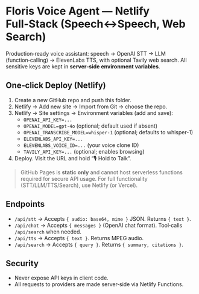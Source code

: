 # Floris Voice Agent — Netlify Full‑Stack (Speech↔Speech, Web Search)

Production‑ready voice assistant: speech → OpenAI STT → LLM (function‑calling) → ElevenLabs TTS, with optional Tavily web search.
All sensitive keys are kept in **server‑side environment variables**.

## One‑click Deploy (Netlify)
1. Create a new GitHub repo and push this folder.
2. Netlify → Add new site → Import from Git → choose the repo.
3. Netlify → Site settings → Environment variables (add and save):
   - `OPENAI_API_KEY=...`
   - `OPENAI_MODEL=gpt-4o` (optional; default used if absent)
   - `OPENAI_TRANSCRIBE_MODEL=whisper-1` (optional; defaults to whisper-1)
   - `ELEVENLABS_API_KEY=...`
   - `ELEVENLABS_VOICE_ID=...` (your voice clone ID)
   - `TAVILY_API_KEY=...` (optional; enables browsing)
4. Deploy. Visit the URL and hold “🎙️ Hold to Talk”.

> GitHub Pages is **static only** and cannot host serverless functions required for secure API usage. For full functionality (STT/LLM/TTS/Search), use Netlify (or Vercel).

## Endpoints
- `/api/stt`  → Accepts `{ audio: base64, mime }` JSON. Returns `{ text }`.
- `/api/chat` → Accepts `{ messages }` (OpenAI chat format). Tool‑calls `/api/search` when needed.
- `/api/tts`  → Accepts `{ text }`. Returns MPEG audio.
- `/api/search` → Accepts `{ query }`. Returns `{ summary, citations }`.

## Security
- Never expose API keys in client code.
- All requests to providers are made server‑side via Netlify Functions.
